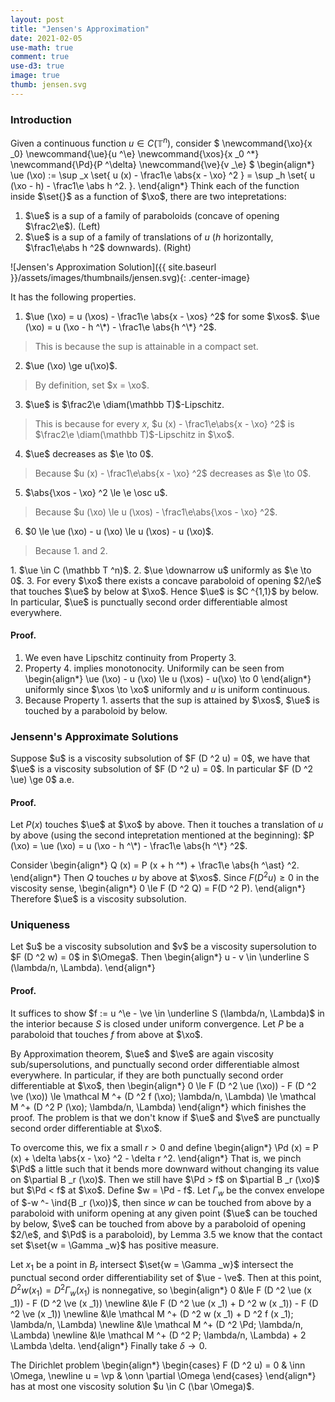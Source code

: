 ```yaml
---
layout: post
title: "Jensen's Approximation"
date: 2021-02-05
use-math: true
comment: true
use-d3: true
image: true
thumb: jensen.svg
---
```


### Introduction

Given a continuous function $u \in C (\mathbb T ^n)$, consider 
$
\newcommand{\xo}{x _0}
\newcommand{\ue}{u ^\e}
\newcommand{\xos}{x _0 ^*}
\newcommand{\Pd}{P ^\delta}
\newcommand{\ve}{v _\e}
$
\begin{align\*}
    \ue (\xo) := \sup _x \set{
        u (x) - \frac1\e \abs{x - \xo} ^2
    } = \sup _h \set{
        u (\xo - h) - \frac1\e \abs h ^2.
    }.
\end{align\*}
Think each of the function inside $\set{}$ as a function of $\xo$, there are two intepretations:
1. $\ue$ is a sup of a family of paraboloids (concave of opening $\frac2\e$). (Left)
2. $\ue$ is a sup of a family of translations of $u$ ($h$ horizontally, $\frac1\e\abs h ^2$ downwards). (Right)

![Jensen's Approximation Solution]({{ site.baseurl }}/assets/images/thumbnails/jensen.svg){: .center-image}

It has the following properties.

1. $\ue (\xo) = u (\xos) - \frac1\e \abs{x - \xos} ^2$ for some $\xos$. $\ue (\xo) = u (\xo - h ^\*) - \frac1\e \abs{h ^\*} ^2$.
> This is because the sup is attainable in a compact set.
2. $\ue (\xo) \ge u(\xo)$.
> By definition, set $x = \xo$.
3. $\ue$ is $\frac2\e \diam(\mathbb T)$-Lipschitz.
> This is because for every $x$, $u (x) - \frac1\e\abs{x - \xo} ^2$ is $\frac2\e \diam(\mathbb T)$-Lipschitz in $\xo$.
4. $\ue$ decreases as $\e \to 0$.
> Because $u (x) - \frac1\e\abs{x - \xo} ^2$ decreases as $\e \to 0$.
5. $\abs{\xos - \xo} ^2 \le \e \osc u$.
> Because $u (\xo) \le u (\xos) - \frac1\e\abs{\xos - \xo} ^2$.
6. $0 \le \ue (\xo) - u (\xo) \le u (\xos) - u (\xo)$.
> Because 1. and 2.

<div theorem='Lemma' markdown='1'>
1. $\ue \in C (\mathbb T ^n)$.
2. $\ue \downarrow u$ uniformly as $\e \to 0$.
3. For every $\xo$ there exists a concave paraboloid of opening $2/\e$ that touches $\ue$ by below at $\xo$. Hence $\ue$ is $C ^{1,1}$ by below. In particular, $\ue$ is punctually second order differentiable almost everywhere.
</div>

#### Proof. 
1. We even have Lipschitz continuity from Property 3.
2. Property 4. implies monotonocity. Uniformily can be seen from 
\begin{align\*}
    \ue (\xo) - u (\xo) \le u (\xos) - u(\xo) \to 0
\end{align\*}
uniformly since $\xos \to \xo$ uniformly and $u$ is uniform continuous.
3. Because Property 1. asserts that the sup is attained by $\xos$, $\ue$ is touched by a paraboloid by below.

### Jensenn's Approximate Solutions

<div theorem='Theorem'>
Suppose $u$ is a viscosity subsolution of $F (D ^2 u) = 0$, we have that $\ue$ is a viscosity subsolution of $F (D ^2 u) = 0$. In particular $F (D ^2 \ue) \ge 0$ a.e.
</div>

#### Proof. 

Let $P (x)$ touches $\ue$ at $\xo$ by above. Then it touches a translation of $u$ by above (using the second intepretation mentioned at the beginning): $P (\xo) = \ue (\xo) = u (\xo - h ^\*) - \frac1\e \abs{h ^\*} ^2$.

Consider
\begin{align\*}
    Q (x) = P (x + h ^*) + \frac1\e \abs{h ^\ast} ^2.
\end{align\*}
Then $Q$ touches $u$ by above at $\xos$. Since $F (D ^2 u) \ge 0$ in the viscosity sense, 
\begin{align\*}
0 \le F (D ^2 Q) = F(D ^2 P).
\end{align\*}
Therefore $\ue$ is a viscosity subsolution.

### Uniqueness

<div theorem='Theorem'>
Let $u$ be a viscosity subsolution and $v$ be a viscosity supersolution to $F (D ^2 w) = 0$ in $\Omega$. Then
\begin{align*}
    u - v \in \underline S (\lambda/n, \Lambda).
\end{align*}
</div>

#### Proof. 

It suffices to show $f := u ^\e - \ve \in \underline S (\lambda/n, \Lambda)$ in the interior because $S$ is closed under uniform convergence. Let $P$ be a paraboloid that touches $f$ from above at $\xo$. 

By Approximation theorem, $\ue$ and $\ve$ are again viscosity sub/supersolutions, and punctually second order differentiable almost everywhere. In particular, if they are both punctually second order differentiable at $\xo$, then 
\begin{align\*}
    0 \le F (D ^2 \ue (\xo)) - F (D ^2 \ve (\xo)) \le \mathcal M ^+ (D ^2 f (\xo); \lambda/n, \Lambda) \le \mathcal M ^+ (D ^2 P (\xo); \lambda/n, \Lambda)
\end{align\*}
which finishes the proof. The problem is that we don't know if $\ue$ and $\ve$ are punctually second order differentiable at $\xo$.

To overcome this, we fix a small $r > 0$ and define
\begin{align\*}
    \Pd (x) = P (x) + \delta \abs{x - \xo} ^2 - \delta r ^2.
\end{align\*}
That is, we pinch $\Pd$ a little such that it bends more downward without changing its value on $\partial B _r (\xo)$. Then we still have $\Pd > f$ on $\partial B _r (\xo)$ but $\Pd < f$ at $\xo$. Define $w = \Pd - f$. Let $\Gamma _w$ be the convex envelope of $-w ^- \ind{B _r (\xo)}$, then since $w$ can be touched from above by a paraboloid with uniform opening at any given point ($\ue$ can be touched by below, $\ve$ can be touched from above by a paraboloid of opening $2/\e$, and $\Pd$ is a paraboloid), by Lemma 3.5 we know that the contact set $\set{w = \Gamma _w}$ has positive measure.

Let $x _1$ be a point in $B _r$ intersect $\set{w = \Gamma _w}$ intersect the punctual second order differentiability set of $\ue - \ve$. Then at this point, $D ^2 w (x _1) = D ^2 \Gamma _w (x _1)$ is nonnegative, so
\begin{align\*}
    0 &\le F (D ^2 \ue (x _1)) - F (D ^2 \ve (x _1)) 
    \newline 
    &\le F (D ^2 \ue (x _1) + D ^2 w (x _1)) -  F (D ^2 \ve (x _1))
    \newline
    &\le \mathcal M ^+ (D ^2 w (x _1) + D ^2 f (x _1); \lambda/n, \Lambda) 
    \newline 
    &\le \mathcal M ^+ (D ^2 \Pd; \lambda/n, \Lambda)
    \newline
    &\le \mathcal M ^+ (D ^2 P; \lambda/n, \Lambda) + 2 \Lambda \delta.
\end{align\*}
Finally take $\delta \to 0$.

<div theorem='Corollary'>
The Dirichlet problem 
\begin{align*}
    \begin{cases}
        F (D ^2 u) = 0 & \inn \Omega, \newline
        u = \vp & \onn \partial \Omega
    \end{cases}
\end{align*}
has at most one viscosity solution $u \in C (\bar \Omega)$.
</div>